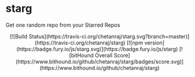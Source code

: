 # starg
Get one random repo from your Starred Repos

<p align="center">
  [![Build Status](https://travis-ci.org/chetanraj/starg.svg?branch=master)](https://travis-ci.org/chetanraj/starg) [![npm version](https://badge.fury.io/js/starg.svg)](https://badge.fury.io/js/starg) [![bitHound Overall Score](https://www.bithound.io/github/chetanraj/starg/badges/score.svg)](https://www.bithound.io/github/chetanraj/starg)
</p>